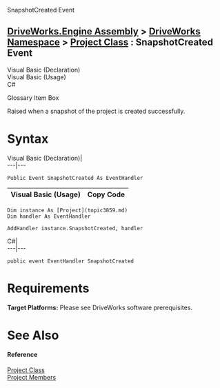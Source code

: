 SnapshotCreated Event   
  
[DriveWorks.Engine Assembly](topic2156.md) > [DriveWorks Namespace](topic2159.md) > [Project Class](topic3859.md) : SnapshotCreated Event  
---  
  
Visual Basic (Declaration)    
Visual Basic (Usage)    
C# 

Glossary Item Box

Raised when a snapshot of the project is created successfully. 

# Syntax

Visual Basic (Declaration)|   
---|---  
      
    
    Public Event SnapshotCreated As EventHandler  
  
Visual Basic (Usage)| Copy Code  
---|---  
      
    
    Dim instance As [Project](topic3859.md)
    Dim handler As EventHandler
     
    AddHandler instance.SnapshotCreated, handler  
  
C#|   
---|---  
      
    
    public event EventHandler SnapshotCreated  
  
# Requirements

**Target Platforms:** Please see DriveWorks software prerequisites.

# See Also

#### Reference

[Project Class](topic3859.md)   
[Project Members](topic3860.md)


